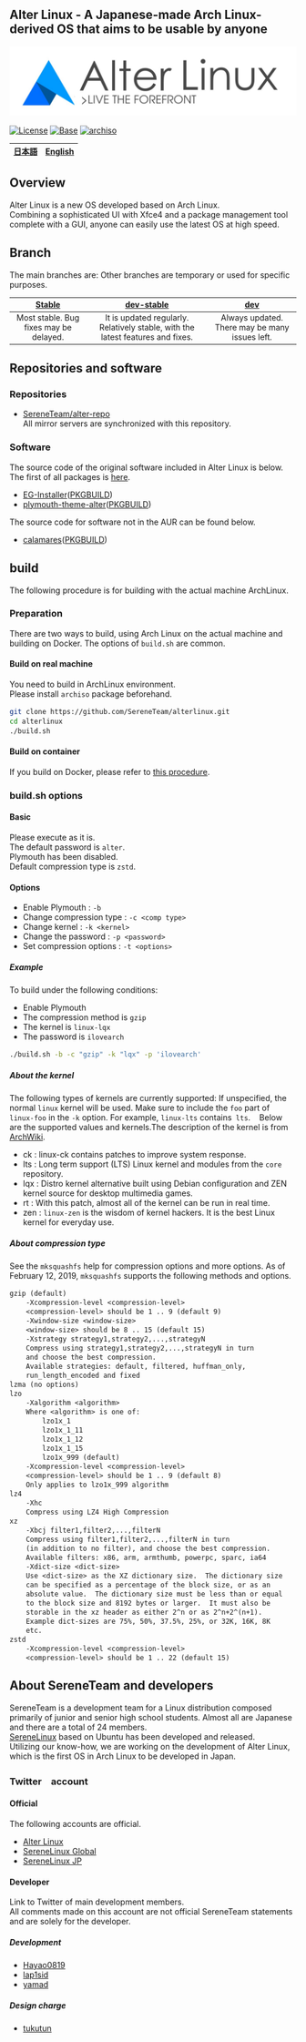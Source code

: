 
## Alter Linux - A Japanese-made Arch Linux-derived OS that aims to be usable by anyone

![AlterLogo](images/logo.png)

[![License](https://img.shields.io/badge/LICENSE-GPL--3.0-blue?style=for-the-badge&logo=gnu)](LICENSE)
[![Base](https://img.shields.io/badge/BASE-ArchLinux-blue?style=for-the-badge&logo=arch-linux)](https://https://www.archlinux.org/)
[![archiso](https://img.shields.io/badge/archiso--version-43--1-blue?style=for-the-badge&logo=appveyor)](https://git.archlinux.org/archiso.git/tag/?h=v43)

| [日本語](README_jp.md) | [English](README.md) |
|:-----:|:-----:|

## Overview
  
Alter Linux is a new OS developed based on Arch Linux.  
Combining a sophisticated UI with Xfce4 and a package management tool complete with a GUI, anyone can easily use the latest OS at high speed.  

## Branch
The main branches are: Other branches are temporary or used for specific purposes.

| [Stable](https://github.com/SereneTeam/alterlinux/tree/master) | [dev-stable](https://github.com/SereneTeam/alterlinux/tree/dev-stable) | [dev](https://github.com/SereneTeam/alterlinux/tree/dev) |
|:-----:|:-----:|:-----:|
| Most stable. Bug fixes may be delayed. | It is updated regularly. Relatively stable, with the latest features and fixes. | Always updated. There may be many issues left. |

## Repositories and software

### Repositories
- [SereneTeam/alter-repo](https://github.com/SereneTeam/alter-repo)  
All mirror servers are synchronized with this repository.  


### Software
The source code of the original software included in Alter Linux is below.
The first of all packages is [here](https://github.com/SereneTeam/alterlinux/blob/master/packages.x86_64).

- [EG-Installer](https://github.com/Hayao0819/EG-Installer)([PKGBUILD](https://github.com/Hayao0819/EG-Installer-PKGBUILD))
- [plymouth-theme-alter](https://github.com/yamad-linuxer/plymouth-theme-alter)([PKGBUILD](https://github.com/Hayao0819/plymouth-theme-alter))

The source code for software not in the AUR can be found below.

- [calamares](https://gitlab.manjaro.org/applications/calamares)([PKGBUILD](https://gitlab.manjaro.org/packages/extra/calamares))



## build

The following procedure is for building with the actual machine ArchLinux. 

### Preparation

There are two ways to build, using Arch Linux on the actual machine and building on Docker.
The options of `build.sh` are common.

#### Build on real machine
You need to build in ArchLinux environment.  
Please install `archiso` package beforehand.  

```bash
git clone https://github.com/SereneTeam/alterlinux.git
cd alterlinux
./build.sh
```


#### Build on container
If you build on Docker, please refer to [this procedure](Howtobuild_on_docker.md).  

### build.sh options

#### Basic
Please execute as it is.   
The default password is `alter`.   
Plymouth has been disabled.  
Default compression type is `zstd`.  


#### Options
- Enable Plymouth         : `-b`
- Change compression type : `-c <comp type>`
- Change kernel           : `-k <kernel>`
- Change the password     : `-p <password>`
- Set compression options : `-t <options>`

##### Example

To build under the following conditions:

- Enable Plymouth
- The compression method is `gzip`
- The kernel is `linux-lqx`
- The password is `ilovearch`

```bash
./build.sh -b -c "gzip" -k "lqx" -p 'ilovearch' 
```

##### About the kernel
The following types of kernels are currently supported: If unspecified, the normal `linux` kernel will be used.
Make sure to include the `foo` part of` linux-foo` in the `-k` option. For example, `linux-lts` contains` lts`.
  
Below are the supported values and kernels.The description of the kernel is from [ArchWiki](https://wiki.archlinux.jp/index.php/%E3%82%AB%E3%83%BC%E3%83%8D%E3%83%AB).

- ck   : linux-ck contains patches to improve system response.
- lts  : Long term support (LTS) Linux kernel and modules from the `core` repository.
- lqx  : Distro kernel alternative built using Debian configuration and ZEN kernel source for desktop multimedia games.
- rt   : With this patch, almost all of the kernel can be run in real time.
- zen  : `linux-zen` is the wisdom of kernel hackers. It is the best Linux kernel for everyday use.

##### About compression type
See the `mksquashfs` help for compression options and more options.
As of February 12, 2019, `mksquashfs` supports the following methods and options.

```
gzip (default)
    -Xcompression-level <compression-level>
    <compression-level> should be 1 .. 9 (default 9)
    -Xwindow-size <window-size>
    <window-size> should be 8 .. 15 (default 15)
    -Xstrategy strategy1,strategy2,...,strategyN
    Compress using strategy1,strategy2,...,strategyN in turn
    and choose the best compression.
    Available strategies: default, filtered, huffman_only,
    run_length_encoded and fixed
lzma (no options)
lzo
    -Xalgorithm <algorithm>
    Where <algorithm> is one of:
        lzo1x_1
        lzo1x_1_11
        lzo1x_1_12
        lzo1x_1_15
        lzo1x_999 (default)
    -Xcompression-level <compression-level>
    <compression-level> should be 1 .. 9 (default 8)
    Only applies to lzo1x_999 algorithm
lz4
    -Xhc
    Compress using LZ4 High Compression
xz
    -Xbcj filter1,filter2,...,filterN
    Compress using filter1,filter2,...,filterN in turn
    (in addition to no filter), and choose the best compression.
    Available filters: x86, arm, armthumb, powerpc, sparc, ia64
    -Xdict-size <dict-size>
    Use <dict-size> as the XZ dictionary size.  The dictionary size
    can be specified as a percentage of the block size, or as an
    absolute value.  The dictionary size must be less than or equal
    to the block size and 8192 bytes or larger.  It must also be
    storable in the xz header as either 2^n or as 2^n+2^(n+1).
    Example dict-sizes are 75%, 50%, 37.5%, 25%, or 32K, 16K, 8K
    etc.
zstd
    -Xcompression-level <compression-level>
    <compression-level> should be 1 .. 22 (default 15)
```


## About SereneTeam and developers
SereneTeam is a development team for a Linux distribution composed primarily of junior and senior high school students. Almost all are Japanese and there are a total of 24 members.  
[SereneLinux](https://serenelinux.com) based on Ubuntu has been developed and released.  
Utilizing our know-how, we are working on the development of Alter Linux, which is the first OS in Arch Linux to be developed in Japan.  

###  Twitter　account

#### Official
The following accounts are official.
- [Alter Linux](https://twitter.com/AlterLinux)
- [SereneLinux Global](https://twitter.com/SereneLinux)
- [SereneLinux JP](https://twitter.com/SereneDevJP)

#### Developer
Link to Twitter of main development members.  
All comments made on this account are not official SereneTeam statements and are solely for the developer.  

##### Development
- [Hayao0819](https://twitter.com/Hayao0819)
- [lap1sid](https://twitter.com/Pixel_3a)
- [yamad](https://twitter.com/yamad_linuxer)

##### Design charge
- [tukutun](https://twitter.com/tukutuN_27)

